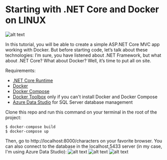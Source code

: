 # Starting with .NET Core and Docker on LINUX

![alt text](https://cdn-images-1.medium.com/max/800/1*wXVKmFVrXg1gQrBARX6wJw.png)

In this tutorial, you will be able to create a simple ASP.NET Core MVC app working with Docker. But before starting code, let’s talk about these technologies: I’m sure, you have listened about .NET Framework, but what about .NET Core? What about Docker? Well, it’s time to put all on site.

Requirements:
- [.NET Core Runtime](https://dotnet.microsoft.com/download/)
- [Docker](https://docs.docker.com/install/)
- [Docker Compose](https://docs.docker.com/compose/install/)
- [Docker Toolbox](https://docs.docker.com/toolbox/overview/) only if you can't install Docker and Docker Compose
- [Azure Data Studio](https://docs.microsoft.com/en-us/sql/azure-data-studio/download?view=sql-server-2017) for SQL Server database management
    
Clone this repo and run this command on your terminal in the root of the project:
```
$ docker-compose build
$ docker-compose up
```

Then, go to http://localhost:8000/characters on your favorite browser. You can also connect to the database in the localhost,5433 server (in my case, I'm using Azure Data Studio):
![alt text](https://cdn-images-1.medium.com/max/800/1*9e4Qm_a6F2Jw2nGRx0SN3Q.gif)
![alt text](https://cdn-images-1.medium.com/max/800/1*zcioPTHlP8yYl8q68Yhuwg.png)
![alt text](https://cdn-images-1.medium.com/max/800/1*t0ecdUmnVG_X1X-bGGEeXA.png)
